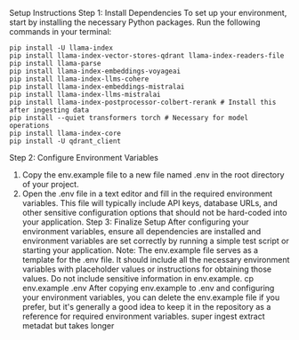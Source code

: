 Setup Instructions
Step 1: Install Dependencies
To set up your environment, start by installing the necessary Python packages. Run the following commands in your terminal:
```
pip install -U llama-index
pip install llama-index-vector-stores-qdrant llama-index-readers-file
pip install llama-parse
pip install llama-index-embeddings-voyageai
pip install llama-index-llms-cohere
pip install llama-index-embeddings-mistralai
pip install llama-index-llms-mistralai
pip install llama-index-postprocessor-colbert-rerank # Install this after ingesting data
pip install --quiet transformers torch # Necessary for model operations
pip install llama-index-core
pip install -U qdrant_client
```
Step 2: Configure Environment Variables
1. Copy the env.example file to a new file named .env in the root directory of your project.
2. Open the .env file in a text editor and fill in the required environment variables. This file will typically include API keys, database URLs, and other sensitive configuration options that should not be hard-coded into your application.
Step 3: Finalize Setup
After configuring your environment variables, ensure all dependencies are installed and environment variables are set correctly by running a simple test script or starting your application.
Note:
The env.example file serves as a template for the .env file. It should include all the necessary environment variables with placeholder values or instructions for obtaining those values. Do not include sensitive information in env.example.
cp env.example .env
After copying env.example to .env and configuring your environment variables, you can delete the env.example file if you prefer, but it's generally a good idea to keep it in the repository as a reference for required environment variables.
super ingest extract metadat but takes longer
